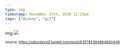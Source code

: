 ```yaml
---
type: img
timestamp: November 25th, 2020 12:23pm
tags: ["disney", "gif"]
---
```

img
<img src="https://saturdayxiii.github.io/media/635785394964840448.gif"/>
                                                                                
                
                
                
                
                                
<small>source: https://saturdayxiii.tumblr.com/post/635785394964840448</small>